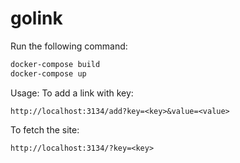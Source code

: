 # golink

Run the following command:

```sh
docker-compose build
docker-compose up
```

Usage:
To add a link with key:

    http://localhost:3134/add?key=<key>&value=<value>

To fetch the site:

    http://localhost:3134/?key=<key>
